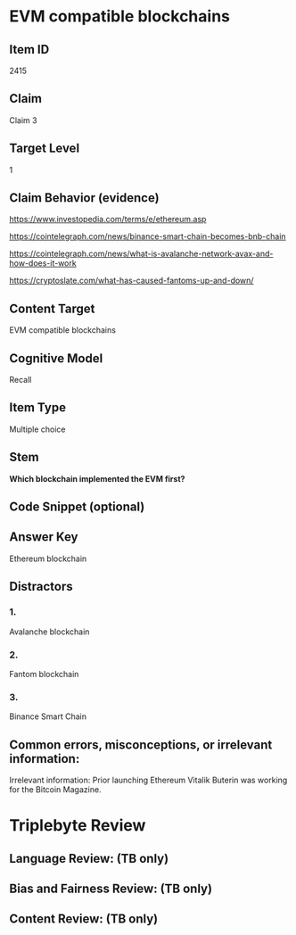 # EVM compatible blockchains

## Item ID
2415

## Claim
Claim 3

## Target Level
1

## Claim Behavior (evidence)
https://www.investopedia.com/terms/e/ethereum.asp

https://cointelegraph.com/news/binance-smart-chain-becomes-bnb-chain

https://cointelegraph.com/news/what-is-avalanche-network-avax-and-how-does-it-work

https://cryptoslate.com/what-has-caused-fantoms-up-and-down/

## Content Target
EVM compatible blockchains

## Cognitive Model
Recall

## Item Type
Multiple choice

## Stem
**Which blockchain implemented the EVM first?**

## Code Snippet (optional)

## Answer Key
Ethereum blockchain

## Distractors
### 1.
Avalanche blockchain

### 2.
Fantom blockchain

### 3.
Binance Smart Chain

## Common errors, misconceptions, or irrelevant information:
Irrelevant information: Prior launching Ethereum Vitalik Buterin was working for the Bitcoin Magazine.

# Triplebyte Review

## Language Review: (TB only)

## Bias and Fairness Review: (TB only)

## Content Review: (TB only)
